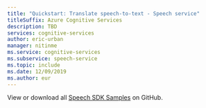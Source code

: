 ```yaml
---
title: "Quickstart: Translate speech-to-text - Speech service"
titleSuffix: Azure Cognitive Services
description: TBD
services: cognitive-services
author: eric-urban
manager: nitinme
ms.service: cognitive-services
ms.subservice: speech-service
ms.topic: include
ms.date: 12/09/2019
ms.author: eur
---
```


View or download all <a href="https://aka.ms/speech/github">Speech SDK Samples</a> on GitHub.

